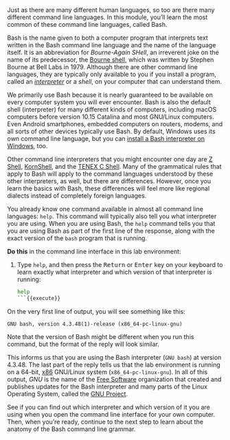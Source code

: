 Just as there are many different human languages, so too are there many different command line languages. In this module, you&rsquo;ll learn the most common of these command line languages, called Bash.

Bash is the name given to both a computer program that interprets text written in the Bash command line language and the name of the language itself. It is an abbreviation for *Bourne-Again SHell*, an irreverent joke on the name of its predecessor, the [Bourne shell](https://en.wikipedia.org/wiki/Bourne_shell), which was written by Stephen Bourne at Bell Labs in 1979. Although there are other command line languages, they are typically only available to you if you install a program, called an [*interpreter*](https://en.wikipedia.org/wiki/Command-line_interface#Command-line_interpreter) or a *shell*, on your computer that can understand them.

We primarily use Bash because it is nearly guaranteed to be available on every computer system you will ever encounter. Bash is also the default shell (interpreter) for many different kinds of computers, including macOS computers before version 10.15 Catalina and most GNU/Linux computers. Even Android smartphones, embedded computers on routers, modems, and all sorts of other devices typically use Bash. By default, Windows uses its own command line language, but you can [install a Bash interpreter on Windows](https://www.howtogeek.com/249966/how-to-install-and-use-the-linux-bash-shell-on-windows-10/), too.

Other command line interpreters that you might encounter one day are [Z Shell](https://en.wikipedia.org/wiki/Z_shell), [KornShell](https://en.wikipedia.org/wiki/KornShell), and the [TENEX C Shell](https://en.wikipedia.org/wiki/Tcsh). Many of the grammatical rules that apply to Bash will apply to the command languages understood by these other interpreters, as well, but there are differences. However, once you learn the basics with Bash, these differences will feel more like regional dialects instead of completely foreign languages.

You already know one command available in almost all command line languages: `help`. This command will typically also tell you what interpreter you are using. When you are using Bash, the `help` command tells you that you are using Bash as part of the first line of the response, along with the exact version of the `bash` program that is running.

**Do this** in the command line interface in this lab environment:

1. Type `help`, and then press the <kbd>Return</kbd> or <kbd>Enter</kbd> key on your keyboard to learn exactly what interpreter and which version of that interpreter is running:
    ```sh
    help
    ```{{execute}}

On the very first line of output, you will see something like this:

```
GNU bash, version 4.3.48(1)-release (x86_64-pc-linux-gnu)
```

Note that the version of Bash might be different when you run this command, but the format of the reply will look similar.

This informs us that you are using the Bash interpreter (`GNU bash`) at version 4.3.48. The last part of the reply tells us that the lab environment is running on a 64-bit, [x86](https://en.wikipedia.org/wiki/X86) GNU/Linux system (`x86_64-pc-linux-gnu`). In all of this output, *GNU* is the name of the [Free Software](https://www.gnu.org/philosophy/free-sw.html) organization that created and publishes updates for the Bash interpreter and many parts of the Linux Operating System, called the [GNU Project](https://en.wikipedia.org/wiki/GNU_Project).

See if you can find out which interpreter and which version of it you are using when you open the command line interface for your own computer. Then, when you&rsquo;re ready, continue to the next step to learn about the anatomy of the Bash command line grammar.
